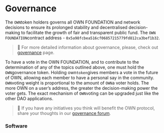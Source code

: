 # Governance

The `OWN`token holders governs all OWN FOUNDATION and network decisions to ensure its prolonged stability and decentralised decision-making to facilitate the growth of fair and transparent public fund. The `OWN FOUNDATION`contract address - `0x5a98fcbea516cf06857215779fd812ca3bef1b32`.

> 📝 For more detailed information about governance, please, check out [governance](https://lido.fi/governance) page.

To have a vote in the OWN FOUNDATION, and to contribute to the determination of any of the topics outlined above, one must hold the `OWN`governance token. Holding own`token`gives members a vote in the future of OWN, allowing each member to have a personal say in the community. `OWN`voting weight is proportional to the amount of `OWN`a voter holds. The more OWN on a user’s address, the greater the decision-making power the voter gets. The exact mechanism of `OWN`voting can be upgraded just like the other DAO applications.

> 📝 If you have any initiatives you think will benefit the OWN protocol, share your thoughts in our [governance forum](https://research.lido.fi/).

### Software[​](https://docs.lido.fi/lido-dao#software) <a href="#software" id="software"></a>
